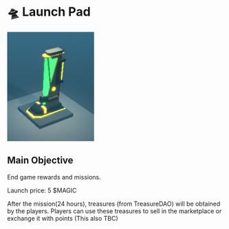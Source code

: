 # 🛸 Launch Pad

![Launch Pad Model - WIP](<../../.gitbook/assets/image (4) (1).png>)

## Main Objective

&#x20;End game rewards and missions.&#x20;

Launch price: 5 $MAGIC&#x20;



After the mission(24 hours), treasures (from TreasureDAO) will be obtained by the players. Players can use these treasures to sell in the marketplace or exchange it with points (This also TBC)
